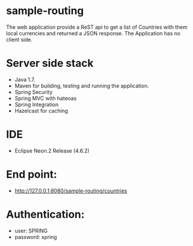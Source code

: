 sample-routing
==============

The web application provide a ReST api to get a list of Countries with them local currencies
and returned a JSON response. The Application has no client side.

# Server side stack
- Java 1.7.
- Maven for building, testing and running the application.
- Spring Security
- Spring MVC with hateoas
- Spring Integration 
- Hazelcast for caching

# IDE
- Eclipse Neon.2 Release (4.6.2)
	
# End point:
- http://127.0.0.1:8080/sample-routing/countries
	
# Authentication:
- user: SPRING
- password: spring  	

